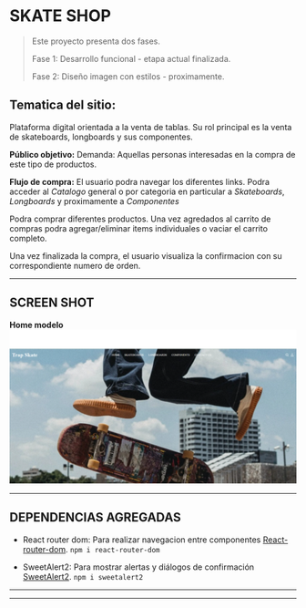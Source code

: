 # SKATE SHOP

> Este proyecto presenta dos fases. 
>
>Fase 1: Desarrollo funcional  - etapa actual finalizada. 
>
>Fase 2: Diseño imagen con estilos - proximamente.


## Tematica del sitio:

Plataforma digital orientada a la venta de tablas. Su rol principal es la venta de skateboards, longboards y sus componentes. 

**Público objetivo:**
Demanda: Aquellas personas interesadas en la compra de este tipo de productos.

**Flujo de compra:**
El usuario podra navegar los diferentes links. Podra acceder al *Catalogo* general o por categoria en particular a *Skateboards*, *Longboards* y proximamente a *Componentes*

Podra comprar diferentes productos. Una vez agredados al carrito de compras podra agregar/eliminar items individuales o vaciar el carrito completo.

Una vez finalizada la compra, el usuario visualiza la confirmacion con su correspondiente numero de orden. 

---
## SCREEN SHOT 

**Home modelo**
![Home modelo](public/assets/images/Home.png)

---

## DEPENDENCIAS AGREGADAS

* React router dom: Para realizar navegacion entre componentes [React-router-dom](https://reactrouter.com/web/guides/quick-start).  `npm i react-router-dom`

* SweetAlert2: Para mostrar alertas y diálogos de confirmación [SweetAlert2](https://sweetalert2.github.io).  `npm i sweetalert2`



---
---


